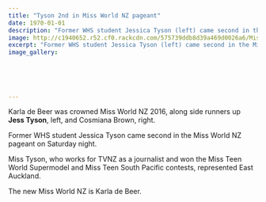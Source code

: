 ```yaml
---
title: "Tyson 2nd in Miss World NZ pageant"
date: 1970-01-01
description: "Former WHS student Jessica Tyson (left) came second in the Miss World NZ pageant on Saturday night."
image: http://c1940652.r52.cf0.rackcdn.com/575739ddb8d39a469d0026a6/Miss-World-NZ-2016-Jess-Tyson-2nd.jpg
excerpt: "Former WHS student Jessica Tyson (left) came second in the Miss World NZ pageant on Saturday night.  Miss Tyson, who works for TVNZ as a journalist and won the Miss Teen World Supermodel and Miss Teen South Pacific contests, represented East Auckland. The new Miss World NZ is Karla de Beer."
image_gallery:
    
    
    
    
    
---
```


<p>Karla de Beer was crowned Miss World NZ 2016, along side runners up <strong>Jess Tyson</strong>, left, and Cosmiana Brown, right.</p>
<p>Former WHS student Jessica Tyson came second in the Miss World NZ pageant on Saturday night. &nbsp;</p>
<p>Miss Tyson, who works for TVNZ as a journalist and won the Miss Teen World Supermodel and Miss Teen South Pacific contests, represented East Auckland.</p>
<p>The new Miss World NZ is Karla de Beer.</p>

